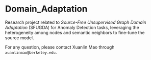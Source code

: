 # Domain_Adaptation

Research project related to *Source-Free Unsupervised Graph Domain Adaptation* (SFUGDA) for Anomaly Detection tasks, leveraging the heterogeneity among nodes and semantic neighbors to fine-tune the source model.

For any question, please contact Xuanlin Mao through `xuanlinmao@berkeley.edu`.
